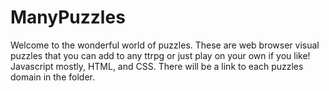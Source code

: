 # ManyPuzzles
Welcome to the wonderful world of puzzles.
These are web browser visual puzzles that you can add to any ttrpg or just play on your own if you like!
Javascript mostly, HTML, and CSS.
There will be a link to each puzzles domain in the folder.
